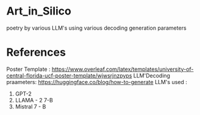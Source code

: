 # Art_in_Silico
poetry by various LLM's using various decoding generation parameters

# References 
Poster Template : https://www.overleaf.com/latex/templates/university-of-central-florida-ucf-poster-template/wjwsrjnzpyps
LLM'Decoding praameters: https://huggingface.co/blog/how-to-generate
LLM's used : 
1. GPT-2
2. LLAMA - 2 7-B
3. Mistral 7 - B 
